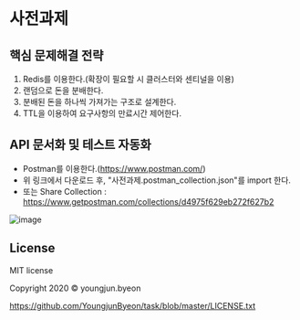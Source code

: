 # 사전과제 


## 핵심 문제해결 전략
1. Redis를 이용한다.(확장이 필요할 시 클러스터와 센티널을 이용)
2. 랜덤으로 돈을 분배한다.
3. 분배된 돈을 하나씩 가져가는 구조로 설계한다.
4. TTL을 이용하여 요구사항의 만료시간 제어한다.


## API 문서화 및 테스트 자동화
* Postman를 이용한다.(https://www.postman.com/)
* 위 링크에서 다운로드 후, "사전과제.postman_collection.json"를 import 한다.
* 또는 Share Collection : https://www.getpostman.com/collections/d4975f629eb272f627b2

![image](https://user-images.githubusercontent.com/16284971/111865033-e20d5380-89a7-11eb-8788-da7df82646c5.png)

 

## License
MIT license

Copyright 2020 © youngjun.byeon

https://github.com/YoungjunByeon/task/blob/master/LICENSE.txt
